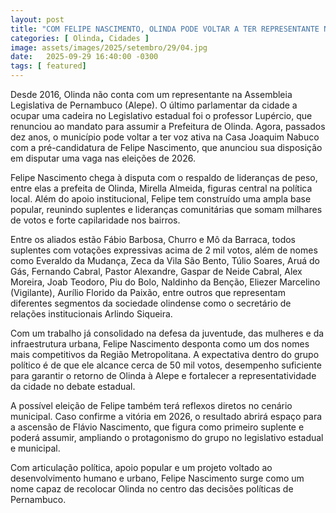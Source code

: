 ```yaml
---
layout: post
title: "COM FELIPE NASCIMENTO, OLINDA PODE VOLTAR A TER REPRESENTANTE NA ALEPE"
categories: [ Olinda, Cidades ]
image: assets/images/2025/setembro/29/04.jpg
date:   2025-09-29 16:40:00 -0300
tags: [ featured]
---
```

Desde 2016, Olinda não conta com um representante na Assembleia Legislativa de Pernambuco (Alepe). O último parlamentar da cidade a ocupar uma cadeira no Legislativo estadual foi o professor Lupércio, que renunciou ao mandato para assumir a Prefeitura de Olinda. Agora, passados dez anos, o município pode voltar a ter voz ativa na Casa Joaquim Nabuco com a pré-candidatura de Felipe Nascimento, que anunciou sua disposição em disputar uma vaga nas eleições de 2026.

Felipe Nascimento chega à disputa com o respaldo de lideranças de peso, entre elas a prefeita de Olinda, Mirella Almeida, figuras central na política local. Além do apoio institucional, Felipe tem construído uma ampla base popular, reunindo suplentes e lideranças comunitárias que somam milhares de votos e forte capilaridade nos bairros.

Entre os aliados estão Fábio Barbosa, Churro e Mô da Barraca, todos suplentes com votações expressivas acima de 2 mil votos, além de nomes como Everaldo da Mudança, Zeca da Vila São Bento, Túlio Soares, Aruá do Gás, Fernando Cabral, Pastor Alexandre, Gaspar de Neide Cabral, Alex Moreira, Joab Teodoro, Piu do Bolo, Naldinho da Benção, Eliezer Marcelino (Vigilante), Aurílio Florido da Paixão, entre outros que representam diferentes segmentos da sociedade olindense como o secretário de relações institucionais Arlindo Siqueira.

Com um trabalho já consolidado na defesa da juventude, das mulheres e da infraestrutura urbana, Felipe Nascimento desponta como um dos nomes mais competitivos da Região Metropolitana. A expectativa dentro do grupo político é de que ele alcance cerca de 50 mil votos, desempenho suficiente para garantir o retorno de Olinda à Alepe e fortalecer a representatividade da cidade no debate estadual.

A possível eleição de Felipe também terá reflexos diretos no cenário municipal. Caso confirme a vitória em 2026, o resultado abrirá espaço para a ascensão de Flávio Nascimento, que figura como primeiro suplente e poderá assumir, ampliando o protagonismo do grupo no legislativo estadual e municipal.

Com articulação política, apoio popular e um projeto voltado ao desenvolvimento humano e urbano, Felipe Nascimento surge como um nome capaz de recolocar Olinda no centro das decisões políticas de Pernambuco.
